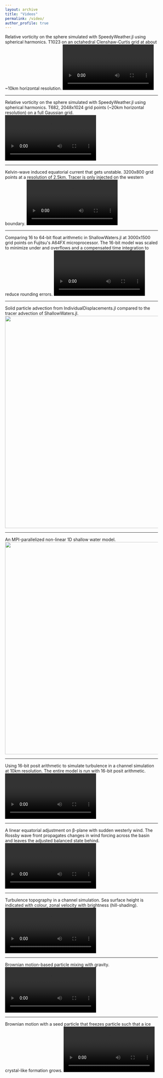 ```yaml
---
layout: archive
title: "Videos"
permalink: /video/
author_profile: true
---
```


Relative vorticity on the sphere simulated with SpeedyWeather.jl using spherical harmonics. T1023 on an octahedral Clenshaw-Curtis grid at about ~10km horizontal resolution.
<video src="https://raw.githubusercontent.com/milankl/milankl.github.io/main/files/vorticity_clouds_T1023.mp4" controls="controls" style="max-width: 700px;">
</video>

---

Relative vorticity on the sphere simulated with SpeedyWeather.jl using spherical harmonics. T682, 2048x1024 grid points (~20km horizontal resolution) on a full Gaussian grid.
<video src="https://raw.githubusercontent.com/milankl/milankl.github.io/main/files/ortho_europe.mp4" controls="controls" style="max-width: 700px;">
</video>

---

Kelvin-wave induced equatorial current that gets unstable. 3200x800 grid points at a resolution of 2.5km. Tracer is only injected on the western boundary.
<video src="https://raw.githubusercontent.com/milankl/milankl.github.io/main/files/kelvin_instability.mp4" controls="controls" style="max-width: 700px;">
</video>

---

Comparing 16 to 64-bit float arithmetic in ShallowWaters.jl at 3000x1500 grid points on Fujitsu's A64FX microprocessor.
The 16-bit model was scaled to minimize under and overflows and a compensated time integration to reduce rounding errors.
<video src="https://raw.githubusercontent.com/milankl/milankl.github.io/main/files/a64fx_float16.mp4" controls="controls" style="max-width: 700px;">
</video>

---

Solid particle advection from IndividualDisplacements.jl compared to the tracer advection of ShallowWaters.jl.
<img src="https://raw.githubusercontent.com/milankl/milankl.github.io/main/files/test.gif" width="700px">

---

An MPI-parallelized non-linear 1D shallow water model.
<img src="https://raw.githubusercontent.com/milankl/milankl.github.io/main/files/wave.gif" width="700px">

---

Using 16-bit posit arithmetic to simulate turbulence in a channel simulation at 10km resolution. The entire model is run with 16-bit posit arithmetic.
<video src="https://raw.githubusercontent.com/milankl/milankl.github.io/main/files/tracer_posit_hr_single.mp4" controls="controls" style="max-width: 700px;">
</video>

---

A linear equatorial adjustment on β-plane with sudden westerly wind. The Rossby wave front propagates changes in wind forcing across the
basin and leaves the adjusted balanced state behind. 
<video src="https://raw.githubusercontent.com/milankl/milankl.github.io/main/files/rossby.mp4" controls="controls" style="max-width: 700px;">
</video>

---

Turbulence topography in a channel simulation. Sea surface height is indicated with colour, zonal velocity with brightness (hill-shading).
<video src="https://raw.githubusercontent.com/milankl/milankl.github.io/main/files/turbtopo_hr.mp4" controls="controls" style="max-width: 700px;">
</video>

---

Brownian motion-based particle mixing with gravity.
<video src="https://raw.githubusercontent.com/milankl/milankl.github.io/main/files/brown_mixing.mp4" controls="controls" style="max-width: 700px;">
</video>

---

Brownian motion with a seed particle that freezes particle such that a ice crystal-like formation grows.
<video src="https://raw.githubusercontent.com/milankl/milankl.github.io/main/files/brown_fractal.mp4" controls="controls" style="max-width: 700px;">
</video>
